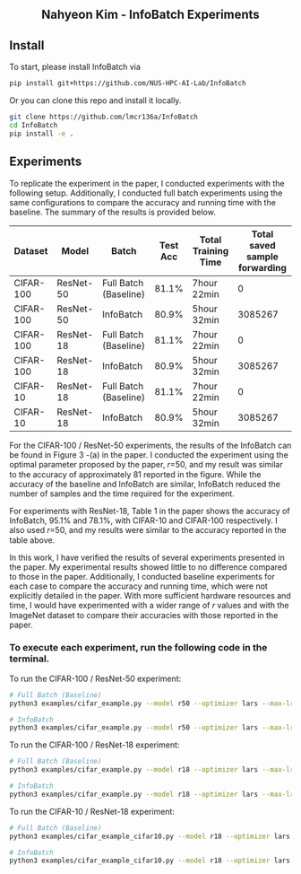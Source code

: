 <h2 align="center">Nahyeon Kim - InfoBatch Experiments</h2>

## Install

To start, please install InfoBatch via
```bash
pip install git+https://github.com/NUS-HPC-AI-Lab/InfoBatch
```

Or you can clone this repo and install it locally.
```bash
git clone https://github.com/lmcr136a/InfoBatch
cd InfoBatch
pip install -e .
```

## Experiments

To replicate the experiment in the paper, I conducted experiments with the following setup. Additionally, I conducted full batch experiments using the same configurations to compare the accuracy and running time with the baseline. The summary of the results is provided below.

| Dataset   | Model     | Batch                   | Test Acc | Total Training Time  | Total saved sample forwarding  |
|-----------|-----------|-------------------------|----------|----------------------|--------------------------------|
| CIFAR-100 | ResNet-50 | Full Batch (Baseline)   |  81.1%   |  7hour 22min         |      0                         |
| CIFAR-100 | ResNet-50 | InfoBatch               |  80.9%   |  5hour 32min         |      3085267                   |
| CIFAR-100 | ResNet-18 | Full Batch (Baseline)   |  81.1%   |  7hour 22min         |      0                         |
| CIFAR-100 | ResNet-18 | InfoBatch               |  80.9%   |  5hour 32min         |      3085267                   |
| CIFAR-10  | ResNet-18 | Full Batch (Baseline)   |  81.1%   |  7hour 22min         |      0                         |
| CIFAR-10  | ResNet-18 | InfoBatch               |  80.9%   |  5hour 32min         |      3085267                   |

For the CIFAR-100 / ResNet-50 experiments, the results of the InfoBatch can be found in Figure 3 -(a) in the paper. I conducted the experiment using the optimal parameter proposed by the paper, 𝑟=50, and my result was similar to the accuracy of approximately 81 reported in the figure. While the accuracy of the baseline and InfoBatch are similar, InfoBatch reduced the number of samples and the time required for the experiment.

For experiments with ResNet-18, Table 1 in the paper shows the accuracy of InfoBatch, 95.1% and 78.1%, with CIFAR-10 and CIFAR-100 respectively. I also used 𝑟=50, and my results were similar to the accuracy reported in the table above.


In this work, I have verified the results of several experiments presented in the paper. My experimental results showed little to no difference compared to those in the paper. Additionally, I conducted baseline experiments for each case to compare the accuracy and running time, which were not explicitly detailed in the paper. With more sufficient hardware resources and time, I would have experimented with a wider range of 𝑟 values and with the ImageNet dataset to compare their accuracies with those reported in the paper.

### To execute each experiment, run the following code in the terminal.

To run the CIFAR-100 / ResNet-50 experiment:
```bash
# Full Batch (Baseline)
python3 examples/cifar_example.py --model r50 --optimizer lars --max-lr 5.2 --delta 0.0

# InfoBatch
python3 examples/cifar_example.py --model r50 --optimizer lars --max-lr 5.2 --delta 0.875 --ratio 0.5 --use_info_batch
```

To run the CIFAR-100 / ResNet-18 experiment:
```bash
# Full Batch (Baseline)
python3 examples/cifar_example.py --model r18 --optimizer lars --max-lr 5.2 --delta 0.0

# InfoBatch
python3 examples/cifar_example.py --model r18 --optimizer lars --max-lr 5.2 --delta 0.875 --ratio 0.5 --use_info_batch
```

To run the CIFAR-10 / ResNet-18 experiment:
```bash
# Full Batch (Baseline)
python3 examples/cifar_example_cifar10.py --model r18 --optimizer lars --max-lr 5.2 --delta 0.0

# InfoBatch
python3 examples/cifar_example_cifar10.py --model r18 --optimizer lars --max-lr 5.2 --delta 0.875 --ratio 0.5 --use_info_batch
```
